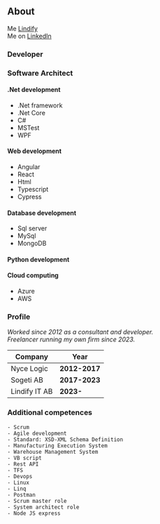 ## About

Me  [Lindify](https://christoffer.lindify.se/)   
Me on [LinkedIn](https://www.linkedin.com/in/christoffer-lind/) 

### Developer  
### Software Architect

#### .Net development
 - .Net framework
 - .Net Core
 - C#
 - MSTest
 - WPF
 
#### Web development
 - Angular
 - React
 - Html
 - Typescript
 - Cypress

#### Database development
 - Sql server
 - MySql
 - MongoDB

#### Python development
 
#### Cloud computing
 - Azure
 - AWS


### Profile

*Worked since 2012 as a consultant and developer.*  
*Freelancer running my own firm since 2023.*

Company | Year
------------ | -------------
Nyce Logic  | **2012-2017**
Sogeti AB |  **2017-2023**
Lindify IT AB |  **2023-**


### Additional competences

```addcomp
- Scrum
- Agile development
- Standard: XSD-XML Schema Definition 
- Manufacturing Execution System 
- Warehouse Management System
- VB script
- Rest API
- TFS
- Devops
- Linux
- Linq
- Postman
- Scrum master role
- System architect role
- Node JS express

```

